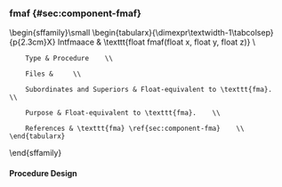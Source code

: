 ### fmaf {#sec:component-fmaf}

\begin{sffamily}\small
	\begin{tabularx}{\dimexpr\textwidth-1\tabcolsep}{p{2.3cm}X}
		Intfmaace       & \texttt{float fmaf(float x, float y, float z)} \\ 
		
		Type & Procedure    \\ 
		
		Files &     \\ 
		
		Subordinates and Superiors & Float-equivalent to \texttt{fma}.    \\ 
		
		Purpose & Float-equivalent to \texttt{fma}.    \\ 
		
		References & \texttt{fma} \ref{sec:component-fma}    \\ 
	\end{tabularx}
\end{sffamily}

#### Procedure Design
